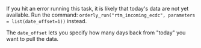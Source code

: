 If you hit an error running this task, it is likely that today's data are not yet available.
Run the command:
`orderly_run("rtm_incoming_ecdc", parameters = list(date_offset=1))` instead.

The `date_offset` lets you specify how many days back from "today" you want to pull the data.